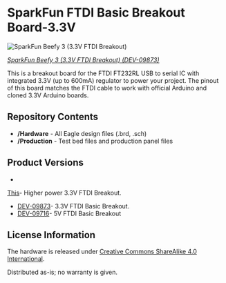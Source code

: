 SparkFun FTDI Basic Breakout Board-3.3V
========================================

![SparkFun Beefy 3 (3.3V FTDI Breakout)](https://cdn.sparkfun.com//assets/parts/3/9/5/8/09873-02a.jpg)

[*SparkFun Beefy 3 (3.3V FTDI Breakout) (DEV-09873)*](https://www.sparkfun.com/products/9873)

This is a breakout board for the FTDI FT232RL USB to serial IC with integrated 3.3V (up to 600mA) regulator to power your project.
The pinout of this board matches the FTDI cable to work with official Arduino and cloned 3.3V Arduino boards.

Repository Contents
-------------------
* **/Hardware** - All Eagle design files (.brd, .sch)
* **/Production** - Test bed files and production panel files

Product Versions
----------------
* 
[This](https://example.com)- Higher power 3.3V FTDI Breakout.
* [DEV-09873](https://www.sparkfun.com/products/9873)- 3.3V FTDI Basic Breakout.
* [DEV-09716](https://www.sparkfun.com/products/9716)- 5V FTDI Basic Breakout

License Information
-------------------
The hardware is released under [Creative Commons ShareAlike 4.0 International](https://creativecommons.org/licenses/by-sa/4.0/).

Distributed as-is; no warranty is given.
